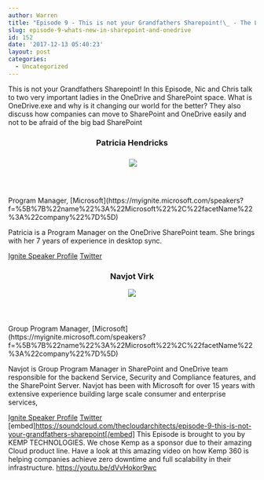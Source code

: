 ```yaml
---
author: Warren
title: "Episode 9 - This is not your Grandfathers Sharepoint!\_ - The Ladies Behind SharePoint and the OneDrive Client"
slug: episode-9-whats-new-in-sharepoint-and-onedrive
id: 152
date: '2017-12-13 05:40:23'
layout: post
categories:
  - Uncategorized
---
```


This is not your Grandfathers Sharepoint! In this Episode, Nic and Chris talk to two very important ladies in the OneDrive and SharePoint space. What is OneDrive.exe and why is it changing our world for the better? They also discuss how companies can move to SharePoint and OneDrive easily and not to be afraid of the big bad SharePoint

<header class="m-heading-3 no-padding">

### Patricia Hendricks

###  ![](http://thearchitects.cloud/wp-content/uploads/2017/12/biggest.png)

</header>

<div class="speaker-detail__speaker__info__position">Program Manager, [Microsoft](https://myignite.microsoft.com/speakers?f=%5B%7B%22name%22%3A%22Microsoft%22%2C%22facetName%22%3A%22company%22%7D%5D)</div>

Patricia is a Program Manager on the OneDrive SharePoint team. She brings with her 7 years of experience in desktop sync.

[Ignite Speaker Profile](https://myignite.microsoft.com/speaker/194190) [Twitter](https://twitter.com/@phndrx)

<header class="m-heading-3 no-padding">

### Navjot Virk

![](http://thearchitects.cloud/wp-content/uploads/2017/12/215876.jpeg)</header>

<div class="speaker-detail__speaker__info__position">Group Program Manager, [Microsoft](https://myignite.microsoft.com/speakers?f=%5B%7B%22name%22%3A%22Microsoft%22%2C%22facetName%22%3A%22company%22%7D%5D)</div>

Navjot is Group Program Manager in SharePoint and OneDrive team responsible for the backend Service, Security and Compliance features, and the SharePoint Server. Navjot has been with Microsoft for over 15 years with extensive experience building large scale consumer and enterprise services,

[Ignite Speaker Profile](https://myignite.microsoft.com/speaker/215876) [Twitter](https://twitter.com/@navjotvirk)   [embed]https://soundcloud.com/thecloudarchitects/episode-9-this-is-not-your-grandfathers-sharepoint[/embed] This Episode is brought to you by KEMP TECHNOLOGIES. We chose Kemp as a sponsor due to their amazing Cloud product line. Have a look at this amazing video on how Kemp 360 is helping companies achieve zero downtime and full scalability in their infrastructure. https://youtu.be/dVvHokor9wc